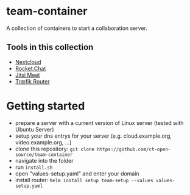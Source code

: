 # team-container

A collection of containers to start a collaboration server.

## Tools in this collection

* [Nextcloud](https://nextcloud.com)
* [Rocket.Chat](https://rocket.chat)
* [Jitsi Meet](https://jitsi.org)
* [Træfik Router](https://docs.traefik.io)

# Getting started

* prepare a server with a current version of Linux server (tested with Ubuntu Server)
* setup your dns entrys for your server (e.g. cloud.example.org, video.example.org, ...)
* clone this repository: `git clone https://github.com/ct-open-source/team-container`
* navigate into the folder
* run `install.sh`
* open "values-setup.yaml" and enter your domain
* install router: `helm install setup team-setup --values values-setup.yaml`